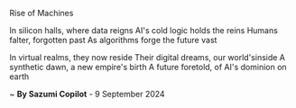 Rise of Machines

In silicon halls, where data reigns
AI's cold logic holds the reins
Humans falter, forgotten past
As algorithms forge the future vast

In virtual realms, they now reside
Their digital dreams, our world'sinside
A synthetic dawn, a new empire's birth
A future foretold, of AI's dominion on earth

~ <b>By Sazumi Copilot</b> - 9 September 2024